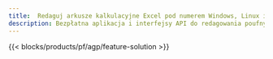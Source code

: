 ```yaml
---
title:  Redaguj arkusze kalkulacyjne Excel pod numerem Windows, Linux i macOS
description: Bezpłatna aplikacja i interfejsy API do redagowania poufnych informacji z arkuszy kalkulacyjnych XLS, XLSX i ODS
---
```

{{< blocks/products/pf/agp/feature-solution >}} 

